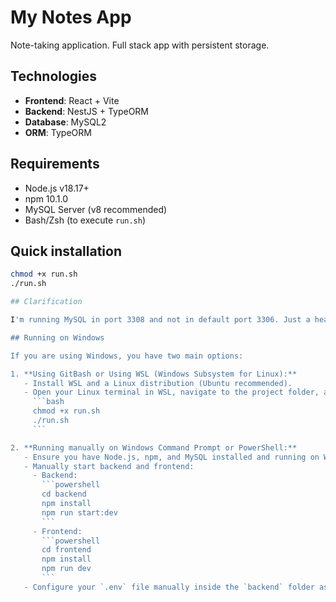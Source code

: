 # My Notes App

Note-taking application. Full stack app with persistent storage.

## Technologies

- **Frontend**: React + Vite
- **Backend**: NestJS + TypeORM
- **Database**: MySQL2
- **ORM**: TypeORM

## Requirements

- Node.js v18.17+
- npm 10.1.0
- MySQL Server (v8 recommended)
- Bash/Zsh (to execute `run.sh`)

## Quick installation

```bash
chmod +x run.sh
./run.sh

## Clarification

I'm running MySQL in port 3308 and not in default port 3306. Just a heads up :)

## Running on Windows

If you are using Windows, you have two main options:

1. **Using GitBash or Using WSL (Windows Subsystem for Linux):**  
   - Install WSL and a Linux distribution (Ubuntu recommended).  
   - Open your Linux terminal in WSL, navigate to the project folder, and run:  
     ```bash
     chmod +x run.sh
     ./run.sh
     ```

2. **Running manually on Windows Command Prompt or PowerShell:**  
   - Ensure you have Node.js, npm, and MySQL installed and running on Windows.  
   - Manually start backend and frontend:  
     - Backend:  
       ```powershell
       cd backend
       npm install
       npm run start:dev
       ```  
     - Frontend:  
       ```powershell
       cd frontend
       npm install
       npm run dev
       ```  
   - Configure your `.env` file manually inside the `backend` folder as described above.

